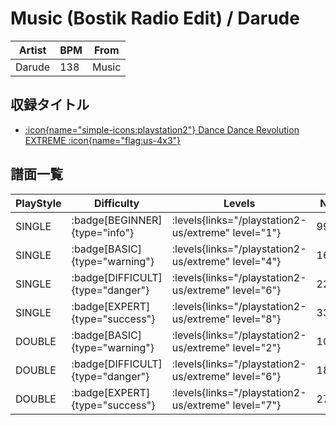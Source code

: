 # Music (Bostik Radio Edit) / Darude

|Artist|BPM|From|
|------|---|----|
|Darude|138|Music|

## 収録タイトル

- [:icon{name="simple-icons:playstation2"} Dance Dance Revolution EXTREME :icon{name="flag:us-4x3"}](/playstation2-us/extreme)

## 譜面一覧

|PlayStyle|Difficulty|Levels|Notes|Movie|
|---------|----------|------|-----|-----|
|SINGLE| :badge[BEGINNER]{type="info"}| :levels{links="/playstation2-us/extreme" level="1"}|99/0||
|SINGLE| :badge[BASIC]{type="warning"}| :levels{links="/playstation2-us/extreme" level="4"}|160/28||
|SINGLE| :badge[DIFFICULT]{type="danger"}| :levels{links="/playstation2-us/extreme" level="6"}|227/29||
|SINGLE| :badge[EXPERT]{type="success"}| :levels{links="/playstation2-us/extreme" level="8"}|331/19||
|DOUBLE| :badge[BASIC]{type="warning"}| :levels{links="/playstation2-us/extreme" level="2"}|106/5||
|DOUBLE| :badge[DIFFICULT]{type="danger"}| :levels{links="/playstation2-us/extreme" level="6"}|188/10||
|DOUBLE| :badge[EXPERT]{type="success"}| :levels{links="/playstation2-us/extreme" level="7"}|278/4||
